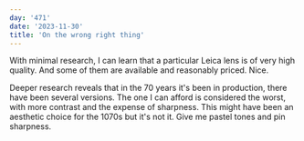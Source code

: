 ```yaml
---
day: '471'
date: '2023-11-30'
title: 'On the wrong right thing'
---
```


With minimal research, I can learn that a particular Leica lens is of very high quality. And some of them are available and reasonably priced. Nice.

Deeper research reveals that in the 70 years it's been in production, there have been several versions. The one I can afford is considered the worst, with more contrast and the expense of sharpness. This might have been an aesthetic choice for the 1070s but it's not it. Give me pastel tones and pin sharpness.
